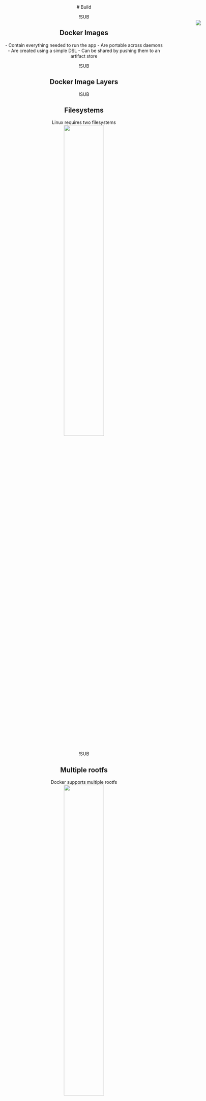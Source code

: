 <!-- .slide: data-background="#6B205E" -->
<center>
# Build

!SUB
## Docker Images

<div style="position: absolute; right: 0; top:100; width: 25%; height: auto;"><img src="img/docker-image.png"/></div>
- Contain everything needed to run the app
- Are portable across daemons
- Are created using a simple DSL
- Can be shared by pushing them to an artifact store

!SUB
## Docker Image Layers

!SUB
## Filesystems
<center>
<p>
		Linux requires two filesystems<br/>
<img src="img/docker-filesystems-generic.png" style="width: 50%; height: 50%;" />
</p>
</center>


!SUB
## Multiple rootfs
<center>
<p>
		Docker supports multiple rootfs<br/>
<img src="img/docker-filesystems-multiroot.png" style="width: 50%; height: 50%;" />
</p>
</center>


!SUB
## Docker Image
<center>
<p>
		Read-only layers are called images<br/>
<img src="img/docker-filesystems-debian.png" style="width: 50%; height: 50%;" />
</p>
</center>


!SUB
## Stacking images
<center>
<p>
		Images can depend on other images, called parents<br/>
<img src="img/docker-filesystems-multilayer.png" style="width: 50%; height: 50%;" />
</p>
</center>


!SUB
## Writable containers
<center>
<p>
		On top of images docker creates writable containers<br/>
<img src="img/docker-filesystems-busyboxrw.png" style="width: 50%; height: 50%;" />
</p>
</center>


!SLIDE <!-- .slide: data-background="#6B205E" -->
<center>
## Exercise
<br>
#Building an image</h1>

!SUB
# Build the application
```bash
$ docker run -ti google/golang bash
root@1cb333018404:/go#
# Now we're inside the container!

# Build the application
root@1cb333018404:/go# go get github.com/simonvanderveldt/go-hello-world-http

# Exit the container
root@1cb333018404:/go# exit
# Now we're outside the container again
```

!SUB
# Layers advantage: track what's changed
```bash
# Show the last container that was created
$ docker ps -l
CONTAINER ID        IMAGE               COMMAND             CREATED             STATUS                      PORTS               NAMES
1cb333018404        golang              "bash"              3 minutes ago       Exited (0) 13 seconds ago                       clever_fermi

# Show our changes
$ docker d diff <CONTAINER ID>
C /go
C /go/bin
A /go/bin/go-hello-world-http
C /go/src
A /go/src/github.com
A /go/src/github.com/simonvanderveldt
A /go/src/github.com/simonvanderveldt/go-hello-world-http
A /go/src/github.com/simonvanderveldt/go-hello-world-http/.git
...
```

!SUB
# Create the image
```bash
# Now create an image from our container
$ docker commit <CONTAINER ID> go-hello-world-http
sha256:34d091010050c9e94de643af60b4196dc132ad6f20825d779ab70bccf1f732b0

# Verify the image was created
$ docker images
REPOSITORY                           TAG                 IMAGE ID            CREATED             SIZE
go-hello-world-http                  latest              34d091010050        14 seconds ago      675.4 MB

# See what happened in each layer that our image exists of
$ docker history go-hello-world-http
IMAGE               CREATED             CREATED BY                                      SIZE                COMMENT
62484befa0e3        10 seconds ago      bash                                            5.708 MB
002b233310bb        12 days ago         /bin/sh -c #(nop) COPY file:f6191f2c86edc9343   2.478 kB
<missing>           12 days ago         /bin/sh -c #(nop)  WORKDIR /go                  0 B
<missing>           12 days ago         /bin/sh -c mkdir -p "$GOPATH/src" "$GOPATH/bi   0 B
...
```

!SUB
# Create a container from the image
```bash
$ docker run -d -p 80:80 go-hello-world-http /go/bin/go-hello-world-http

# Check that the container is running
$ docker ps
CONTAINER ID        IMAGE                 COMMAND                  CREATED              STATUS              PORTS                NAMES
491462e89e35        go-hello-world-http   "/go/bin/go-hello-wor"   About a minute ago   Up About a minute   0.0.0.0:80->80/tcp   admiring_spence

# Check if the application works
$ curl 192.168.99.100
> Hello, world!
```

!SUB
# Cleanup
```bash
# Stop the container
$ docker stop <CONTAINER ID>

# Check that the container is no longer running
$ docker ps
CONTAINER ID        IMAGE               COMMAND             CREATED             STATUS              PORTS               NAMES
```

!SUB
# Proper cleanup
Stopped containers are not automatically removed!

```bash
# Check that the container actually still exists
$ docker ps -a
CONTAINER ID        IMAGE                 COMMAND                  CREATED              STATUS              PORTS                NAMES
491462e89e35        go-hello-world-http   "/go/bin/go-hello-wor"   About a minute ago   Up About a minute   0.0.0.0:80->80/tcp   admiring_spence

# Remove the container
$ docker rm <CONTAINER ID>

# Check that the container no longer exists
$ docker ps -a
CONTAINER ID        IMAGE               COMMAND             CREATED             STATUS                    PORTS               NAMES
```

!SUB
# Check
What have we done thus far?

What can we improve?
- Automate the steps to build the image <!-- .element: class="fragment" -->


!SLIDE
<!-- .slide: data-background="#6B205E" -->
<center>
# Dockerfile

!SUB
## Dockerfile
Simple DSL to describe how to build an image</p>

```
# Comment
INSTRUCTION arguments
```

<p style="clear: both;"><br/>See <a href="https://docs.docker.com/engine/reference/builder/">https://docs.docker.com/engine/reference/builder/</a></p>

!SUB
## Instructions
- FROM
- COPY
- RUN
- CMD
- EXPOSE
- ENV
- And more

!SUB
## FROM
- Syntax: `FROM <image>:<tag>`
- Sets the base image for this image
- FROM must be the first non-comment instruction in the Dockerfile

!SUB
## COPY
- Syntax:
  - `COPY <source> <destination>`
  - `COPY ["<source>", "<destination>"]`
- Copies files from the local machine into the image

!SUB
## RUN
- Syntax: `RUN <command>`
- Runs the specified command, and commits the result to the image
- RUN can be used multiple times

!SUB
## CMD
- Syntax:
  - `CMD command param1 param2`
  - `CMD ["executable", "param1", "param2"]`
- Provides defaults when executing a container
- CMD can only be used *one* time

!SUB
## EXPOSE
- Syntax: `EXPOSE <port>`
- Defines which ports to expose

!SUB
## ENV
- Syntax: `<key> <value>`
- Sets environment variables in the image


!SLIDE
<!-- .slide: data-background="#6B205E" -->
<center>
## Exercise
<br>
# Building an image using a Dockerfile

!SUB
## Dockerfile

`go-hello-world-http/Dockerfile`
```dockerfile
FROM golang

RUN go get github.com/simonvanderveldt/go-hello-world-http
```

!SUB
# Build and run the image
```bash
$ docker build -t go-hello-world-http go-hello-world-http-v1
Sending build context to Docker daemon 2.048 kB
Step 1 : FROM golang
 ---> 002b233310bb
Step 2 : RUN go get github.com/simonvanderveldt/go-hello-world-http
 ---> Running in 1c4e7bf0833e
 ---> 8db642e96eed
Removing intermediate container 1c4e7bf0833e
Successfully built 8db642e96eed

# See what happened in each layer that our image exists of
$ docker history go-hello-world-http
IMAGE               CREATED             CREATED BY                                      SIZE                COMMENT
91a8a211556f        13 minutes ago      /bin/sh -c #(nop)  EXPOSE 80/tcp                0 B
de2c1fef8d39        51 minutes ago      /bin/sh -c #(nop)  CMD ["/bin/sh" "-c" "/go/b   0 B
8db642e96eed        55 minutes ago      /bin/sh -c go get github.com/simonvanderveldt   5.708 MB
002b233310bb        12 days ago         /bin/sh -c #(nop)  COPY file:f6191f2c86edc9343  2.478 kB
<missing>           12 days ago         /bin/sh -c #(nop)  WORKDIR /go                  0 B

$ docker run -d -p 80:80 go-hello-world-http /go/bin/go-hello-world-http
8ce667efcb4b2d785b4805987b798130998d65e4c75daa7a60b354e04b314005
```

!SUB
# Check
What have we done thus far?

What can we improve?
- Automatically start our application when we run the container <!-- .element: class="fragment" -->
- Declare on which port our application runs <!-- .element: class="fragment" -->

!SUB
## Enhanced Dockerfile
`go-hello-world-http-v2/Dockerfile`
```dockerfile
FROM golang

RUN go get github.com/simonvanderveldt/go-hello-world-http

CMD /go/bin/go-hello-world-http
EXPOSE 80
```

!SUB
# Build and run the enhanced image
```
$ docker build -t go-hello-world-http go-hello-world-http-v2
Sending build context to Docker daemon 2.048 kB
Step 1 : FROM golang
 ---> 002b233310bb
Step 2 : RUN go get github.com/simonvanderveldt/go-hello-world-http
 ---> Using cache
 ---> 8db642e96eed
Step 3 : CMD /go/bin/go-hello-world-http
 ---> Using cache
 ---> de2c1fef8d39
Step 4 : EXPOSE 80
 ---> Running in 20a26363a989
 ---> 91a8a211556f
Removing intermediate container 20a26363a989
Successfully built 91a8a211556f

$ docker run -d -P go-hello-world-http-v2
3f0b7f4f2a92d7165a832c23f2bf3a1b675f18c4ac6c2a4b1e6ccefed310237f

$ docker ps
CONTAINER ID        IMAGE                   COMMAND                  CREATED             STATUS              PORTS                   NAMES
cc245603ef5c        go-hello-world-http-v2  "/bin/sh -c /go/bin/g"   3 seconds ago       Up 2 seconds        0.0.0.0:32768->80/tcp   desperate_jones
```

!SUB
# Check
What have we done thus far?

What can we improve?
```
docker images | grep go-hello-world-http
> go-hello-world-http latest d31a90b28d50 2 minutes ago 675.3 MB
```
<!-- .element: class="fragment" -->
Get rid of the build tools.
<br>We don't need/want them during run-time <!-- .element: class="fragment" -->

!SUB
# Getting rid of build tools in our image
Solution: 2 images
- Builder
- Application

!SUB
## Builder image
`builder/Dockerfile`
```dockerfile
FROM golang

ENTRYPOINT ["go", "build"]

CMD ["."]
```

```bash
$ build -t builder builder
...
Successfully built 0dede3ca803b
```

!SUB
# Build the application using the builder image
```bash
# Get the sources
$ git clone https://github.com/simonvanderveldt/go-hello-world-http go-hello-world-http-v3/go-hello-world-http
Cloning into '/Users/simon/go-hello-world-http'...
...

# Build the application using the builder image
$ cd go-hello-world-http-v3
$ docker run --rm --volume $(pwd)/go-hello-world-http:/go/src/go-hello-world-http --volume $(pwd)/build:/go builder go-hello-world-http

# We now have a built application
$ ls -ahl build/go-hello-world-http
-rwxr-xr-x  1 simon  staff   5.4M Sep 20 22:13 build/go-hello-world-http
```

!SUB
# Application image
`go-hello-world-http-v3/Dockerfile`
```dockerfile
FROM debian

COPY build/go-hello-world-http /go-hello-world-http

CMD /go-hello-world-http
EXPOSE 80
```

```bash
# Build the application image
docker build -t go-hello-world-http-v3 .

# Run the application image
docker run -d -p 80:80 go-hello-world-http-v3
```

!SUB
# Result
```bash
docker images | grep hello-world-http-v2
> go-hello-world-http-v2  latest  5db0534216f3  58 seconds ago  130.8 MB
```
